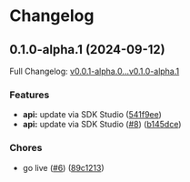 # Changelog

## 0.1.0-alpha.1 (2024-09-12)

Full Changelog: [v0.0.1-alpha.0...v0.1.0-alpha.1](https://github.com/lumalabs/luma_ai-node/compare/v0.0.1-alpha.0...v0.1.0-alpha.1)

### Features

* **api:** update via SDK Studio ([541f9ee](https://github.com/lumalabs/luma_ai-node/commit/541f9ee9415d702676c3349a34599880ba62f70e))
* **api:** update via SDK Studio ([#8](https://github.com/lumalabs/luma_ai-node/issues/8)) ([b145dce](https://github.com/lumalabs/luma_ai-node/commit/b145dcedd5b8b81b04ea299034c9836e254f18d1))


### Chores

* go live ([#6](https://github.com/lumalabs/luma_ai-node/issues/6)) ([89c1213](https://github.com/lumalabs/luma_ai-node/commit/89c1213a8bf2dfb8ba5142ec4945d465539d60c4))
